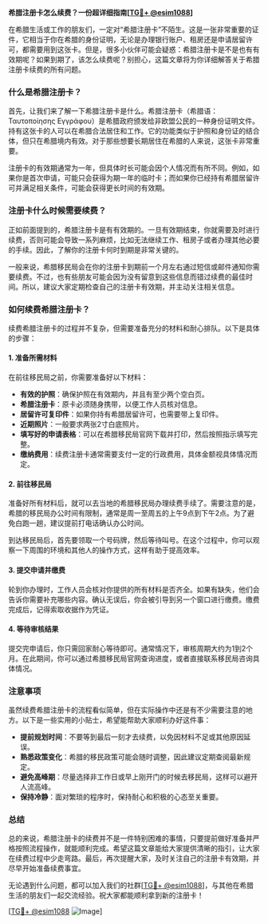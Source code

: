**希腊注册卡怎么续费？一份超详细指南[[TG💪+ @esim1088](https://t.me/s/esim1088)]**

在希腊生活或工作的朋友们，一定对“希腊注册卡”不陌生。这是一张非常重要的证件，它相当于你在希腊的身份证明，无论是办理银行账户、租房还是申请居留许可，都需要用到这张卡。但是，很多小伙伴可能会疑惑：希腊注册卡是不是也有有效期呢？如果到期了，该怎么续费呢？别担心，这篇文章将为你详细解答关于希腊注册卡续费的所有问题。

### 什么是希腊注册卡？

首先，让我们来了解一下希腊注册卡是什么。希腊注册卡（希腊语：Ταυτοποίησης Εγγράφου）是希腊政府颁发给非欧盟公民的一种身份证明文件。持有这张卡的人可以在希腊合法居住和工作。它的功能类似于护照和身份证的结合体，但只在希腊境内有效。对于那些想要长期居住在希腊的人来说，这张卡非常重要。

注册卡的有效期通常为一年，但具体时长可能会因个人情况而有所不同。例如，如果你是首次申请，可能只会获得为期一年的临时卡；而如果你已经持有希腊居留许可并满足相关条件，可能会获得更长时间的有效期。

### 注册卡什么时候需要续费？

正如前面提到的，希腊注册卡是有有效期的。一旦有效期结束，你就需要及时进行续费，否则可能会导致一系列麻烦，比如无法继续工作、租房子或者办理其他必要的手续。因此，了解你的注册卡何时到期是非常关键的。

一般来说，希腊移民局会在你的注册卡到期前一个月左右通过短信或邮件通知你需要续费。不过，也有些朋友可能会因为没有留意到这些信息而错过续费的最佳时间。所以，建议大家定期检查自己的注册卡有效期，并主动关注相关信息。

### 如何续费希腊注册卡？

续费希腊注册卡的过程并不复杂，但需要准备充分的材料和耐心排队。以下是具体的步骤：

#### 1. 准备所需材料

在前往移民局之前，你需要准备好以下材料：
- **有效的护照**：确保护照在有效期内，并且有至少两个空白页。
- **希腊注册卡**：原卡必须随身携带，以便工作人员核对信息。
- **居留许可复印件**：如果你持有希腊居留许可，也需要带上复印件。
- **近期照片**：一般要求两张2寸白底照片。
- **填写好的申请表格**：可以在希腊移民局官网下载并打印，然后按照指示填写完整。
- **缴纳费用**：续费注册卡通常需要支付一定的行政费用，具体金额视具体情况而定。

#### 2. 前往移民局

准备好所有材料后，就可以去当地的希腊移民局办理续费手续了。需要注意的是，希腊的移民局办公时间有限制，通常是周一至周五的上午9点到下午2点。为了避免白跑一趟，建议提前打电话确认办公时间。

到达移民局后，首先要领取一个号码牌，然后等待叫号。在这个过程中，你可以观察一下周围的环境和其他人的操作方式，这样有助于提高效率。

#### 3. 提交申请并缴费

轮到你办理时，工作人员会核对你提供的所有材料是否齐全。如果有缺失，他们会告诉你需要补充哪些内容。确认无误后，你会被引导到另一个窗口进行缴费。缴费完成后，记得索取收据作为凭证。

#### 4. 等待审核结果

提交完申请后，你只需回家耐心等待即可。通常情况下，审核周期大约为1到2个月。在此期间，你可以通过希腊移民局官网查询进度，或者直接联系移民局咨询具体情况。

### 注意事项

虽然续费希腊注册卡的流程看似简单，但在实际操作中还是有不少需要注意的地方。以下是一些实用的小贴士，希望能帮助大家顺利办好这件事：

- **提前规划时间**：不要等到最后一刻才去续费，以免因材料不足或其他原因延误。
- **熟悉政策变化**：希腊的移民政策可能会随时调整，因此建议定期查阅最新规定。
- **避免高峰期**：尽量选择非工作日或早上刚开门的时候去移民局，这样可以避开人流高峰。
- **保持冷静**：面对繁琐的程序时，保持耐心和积极的心态至关重要。

### 总结

总的来说，希腊注册卡的续费并不是一件特别困难的事情，只要提前做好准备并严格按照流程操作，就能顺利完成。希望这篇文章能给大家提供清晰的指引，让大家在续费过程中少走弯路。最后，再次提醒大家，及时关注自己的注册卡有效期，并尽早开始准备续费事宜。

无论遇到什么问题，都可以加入我们的社群[[TG💪+ @esim1088](https://t.me/s/esim1088)]，与其他在希腊生活的朋友们一起交流经验。祝大家都能顺利拿到新的注册卡！

[[TG💪+ @esim1088](https://t.me/s/esim1088) ![Image](https://i.postimg.cc/4NQfJmqS/Snipaste-2025-05-13-00-14-12.png)]